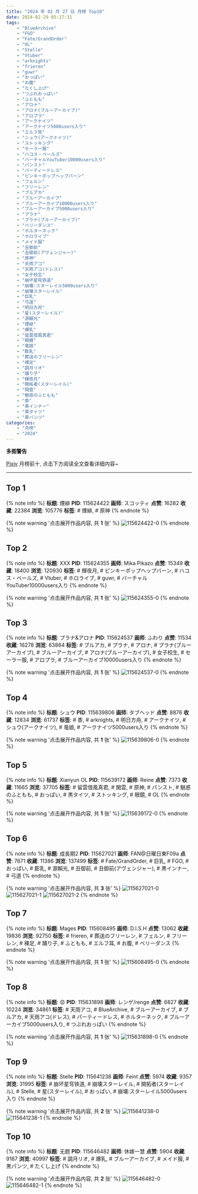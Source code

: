 ```yaml
---
title: "2024 年 02 月 27 日 月榜 Top10"
date: 2024-02-29 05:17:31
tags:
    - "BlueArchive"
    - "FGO"
    - "Fate/GrandOrder"
    - "OL"
    - "Stelle"
    - "Vtuber"
    - "arknights"
    - "frieren"
    - "guwr"
    - "おっぱい"
    - "お腹"
    - "たくし上げ"
    - "つぶれおっぱい"
    - "ふともも"
    - "アロナ"
    - "アロナ(ブルーアーカイブ)"
    - "アロプラ"
    - "アークナイツ"
    - "アークナイツ5000users入り"
    - "エルフ耳"
    - "シュウ(アークナイツ)"
    - "ストッキング"
    - "セーラー服"
    - "ハコス・ベールズ"
    - "バーチャルYouTuber10000users入り"
    - "パンスト"
    - "パーティードレス"
    - "ピンキーポップヘップバーン"
    - "フェルン"
    - "フリーレン"
    - "ブルアカ"
    - "ブルーアーカイブ"
    - "ブルーアーカイブ10000users入り"
    - "ブルーアーカイブ5000users入り"
    - "プラナ"
    - "プラナ(ブルーアーカイブ)"
    - "ベリーダンス"
    - "ホルターネック"
    - "ホロライブ"
    - "メイド服"
    - "丑御前"
    - "丑御前(アヴェンジャー)"
    - "原神"
    - "天雨アコ"
    - "天雨アコ(ドレス)"
    - "女子校生"
    - "崩坏星穹铁道"
    - "崩壊:スターレイル5000users入り"
    - "崩壊スターレイル"
    - "巨乳"
    - "弓道"
    - "明日方舟"
    - "星(スターレイル)"
    - "源賴光"
    - "煙緋"
    - "爆乳"
    - "留雲借風真君"
    - "眼鏡"
    - "竜娘"
    - "膨乳"
    - "葬送のフリーレン"
    - "裸足"
    - "調月リオ"
    - "踊り子"
    - "輝夜月"
    - "開拓者(スターレイル)"
    - "閑雲"
    - "魅惑のふともも"
    - "黍"
    - "黒インナー"
    - "黒タイツ"
    - "黒パンツ"
categories:
    - "月榜"
    - "2024"
---
```


<i class="fa fa-triangle-exclamation"></i>**多图警告**<i class="fa fa-triangle-exclamation"></i>

[Pixiv](https://www.pixiv.net/) 月榜前十, 点击下方阅读全文查看详细内容~

<!-- more -->

---

## Top 1

{% note info %}
**标题**: 煙緋
**PID**: 115624422 **画师**: スコッティ
**点赞**: 16282 **收藏**: 22384 **浏览**: 105776
**标签**: # 煙緋, # 原神
{% endnote %}

{% note warning '点击展开作品内容, 共 **1** 张' %}
![115624422-0](https://i.pixiv.re/img-original/img/2024/01/31/00/00/23/115624422_p0.jpg)
{% endnote %}

## Top 2

{% note info %}
**标题**: XXX
**PID**: 115624355 **画师**: Mika Pikazo
**点赞**: 15349 **收藏**: 18400 **浏览**: 120930
**标签**: # 輝夜月, # ピンキーポップヘップバーン, # ハコス・ベールズ, # Vtuber, # ホロライブ, # guwr, # バーチャルYouTuber10000users入り
{% endnote %}

{% note warning '点击展开作品内容, 共 **1** 张' %}
![115624355-0](https://i.pixiv.re/img-original/img/2024/01/31/00/00/06/115624355_p0.png)
{% endnote %}

## Top 3

{% note info %}
**标题**: プラナ&アロナ
**PID**: 115624537 **画师**: ふわり
**点赞**: 11534 **收藏**: 16278 **浏览**: 63864
**标签**: # ブルアカ, # プラナ, # アロナ, # プラナ(ブルーアーカイブ), # ブルーアーカイブ, # アロナ(ブルーアーカイブ), # 女子校生, # セーラー服, # アロプラ, # ブルーアーカイブ10000users入り
{% endnote %}

{% note warning '点击展开作品内容, 共 **1** 张' %}
![115624537-0](https://i.pixiv.re/img-original/img/2024/01/31/00/01/04/115624537_p0.jpg)
{% endnote %}

## Top 4

{% note info %}
**标题**: シュウ
**PID**: 115639806 **画师**: タブヘッド
**点赞**: 8876 **收藏**: 12834 **浏览**: 61737
**标签**: # 黍, # arknights, # 明日方舟, # アークナイツ, # シュウ(アークナイツ), # 竜娘, # アークナイツ5000users入り
{% endnote %}

{% note warning '点击展开作品内容, 共 **1** 张' %}
![115639806-0](https://i.pixiv.re/img-original/img/2024/01/31/17/00/17/115639806_p0.jpg)
{% endnote %}

## Top 5

{% note info %}
**标题**: Xianyun OL
**PID**: 115639172 **画师**: Reine
**点赞**: 7373 **收藏**: 11665 **浏览**: 37705
**标签**: # 留雲借風真君, # 閑雲, # 原神, # パンスト, # 魅惑のふともも, # おっぱい, # 黒タイツ, # ストッキング, # 眼鏡, # OL
{% endnote %}

{% note warning '点击展开作品内容, 共 **1** 张' %}
![115639172-0](https://i.pixiv.re/img-original/img/2024/01/31/20/00/28/115639172_p0.jpg)
{% endnote %}

## Top 6

{% note info %}
**标题**: 成長期2
**PID**: 115627021 **画师**: FAN@日曜日東F09a
**点赞**: 7671 **收藏**: 11386 **浏览**: 137499
**标签**: # Fate/GrandOrder, # 巨乳, # FGO, # おっぱい, # 膨乳, # 源賴光, # 丑御前, # 丑御前(アヴェンジャー), # 黒インナー, # 弓道
{% endnote %}

{% note warning '点击展开作品内容, 共 **3** 张' %}
![115627021-0](https://i.pixiv.re/img-original/img/2024/01/31/01/27/06/115627021_p0.jpg)
![115627021-1](https://i.pixiv.re/img-original/img/2024/01/31/01/27/06/115627021_p1.jpg)
![115627021-2](https://i.pixiv.re/img-original/img/2024/01/31/01/27/06/115627021_p2.jpg)
{% endnote %}

## Top 7

{% note info %}
**标题**: Mages
**PID**: 115608495 **画师**: D.I.S.H
**点赞**: 13062 **收藏**: 19836 **浏览**: 92750
**标签**: # frieren, # 葬送のフリーレン, # フェルン, # フリーレン, # 裸足, # 踊り子, # ふともも, # エルフ耳, # お腹, # ベリーダンス
{% endnote %}

{% note warning '点击展开作品内容, 共 **1** 张' %}
![115608495-0](https://i.pixiv.re/img-original/img/2024/01/30/12/10/46/115608495_p0.jpg)
{% endnote %}

## Top 8

{% note info %}
**标题**: 😡
**PID**: 115631898 **画师**: レンゲ/renge
**点赞**: 6827 **收藏**: 10224 **浏览**: 34861
**标签**: # 天雨アコ, # BlueArchive, # ブルーアーカイブ, # ブルアカ, # 天雨アコ(ドレス), # パーティードレス, # ホルターネック, # ブルーアーカイブ5000users入り, # つぶれおっぱい
{% endnote %}

{% note warning '点击展开作品内容, 共 **1** 张' %}
![115631898-0](https://i.pixiv.re/img-original/img/2024/01/31/07/38/45/115631898_p0.jpg)
{% endnote %}

## Top 9

{% note info %}
**标题**: Stelle
**PID**: 115641238 **画师**: Feint
**点赞**: 5974 **收藏**: 9357 **浏览**: 31995
**标签**: # 崩坏星穹铁道, # 崩壊スターレイル, # 開拓者(スターレイル), # Stelle, # 星(スターレイル), # おっぱい, # 崩壊:スターレイル5000users入り
{% endnote %}

{% note warning '点击展开作品内容, 共 **2** 张' %}
![115641238-0](https://i.pixiv.re/img-original/img/2024/01/31/18/03/56/115641238_p0.jpg)
![115641238-1](https://i.pixiv.re/img-original/img/2024/01/31/18/03/56/115641238_p1.jpg)
{% endnote %}

## Top 10

{% note info %}
**标题**: 无题
**PID**: 115646482 **画师**: 休嫁一慧
**点赞**: 5904 **收藏**: 9167 **浏览**: 40997
**标签**: # 調月リオ, # 爆乳, # ブルーアーカイブ, # メイド服, # 黒パンツ, # たくし上げ
{% endnote %}

{% note warning '点击展开作品内容, 共 **2** 张' %}
![115646482-0](https://i.pixiv.re/img-original/img/2024/01/31/21/14/33/115646482_p0.png)
![115646482-1](https://i.pixiv.re/img-original/img/2024/01/31/21/14/33/115646482_p1.png)
{% endnote %}
